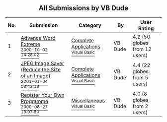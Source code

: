 ﻿<div align="center">

## All Submissions by VB Dude

</div>

No.  | Submission | Category | By   | User Rating
---- | ---------- | -------- | ---- | -----------
1 | [Advance Word Extreme<br /><sup>2000-10-02 14:28:02</sup>](https://github.com/Planet-Source-Code/vb-dude-advance-word-extreme__1-13968) | [Complete Applications<br /><sup>Visual Basic</sup>](../ByCategory/complete-applications__1-27.md) | VB Dude | 4.2 (50 globes from 12 users)
2 | [JPEG Image Saver \(Reduce the Size of an Image\)<br /><sup>2001-01-04 08:42:18</sup>](https://github.com/Planet-Source-Code/vb-dude-jpeg-image-saver-reduce-the-size-of-an-image__1-14105) | [Complete Applications<br /><sup>Visual Basic</sup>](../ByCategory/complete-applications__1-27.md) | VB Dude | 4.4 (22 globes from 5 users)
3 | [Register Your Own Programme<br /><sup>2000-08-27 19:07:50</sup>](https://github.com/Planet-Source-Code/vb-dude-register-your-own-programme__1-11045) | [Miscellaneous<br /><sup>Visual Basic</sup>](../ByCategory/miscellaneous__1-1.md) | VB Dude | 4.0 (8 globes from 2 users)
